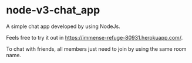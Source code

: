 # node-v3-chat_app
A simple chat app developed by using NodeJs. 

Feels free to try it out in https://immense-refuge-80931.herokuapp.com/.

To chat with friends, all members just need to join by using the same room name.
